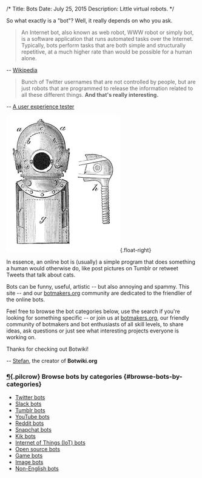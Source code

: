 /*
Title: Bots
Date: July 25, 2015
Description: Little virtual robots.
*/

So what exactly is a "bot"? Well, it really depends on who you ask.

> An Internet bot, also known as web robot, WWW robot or simply bot, is a software application that runs automated tasks over the Internet. Typically, bots perform tasks that are both simple and structurally repetitive, at a much higher rate than would be possible for a human alone.

-- [Wikipedia](https://en.wikipedia.org/wiki/Internet_bot)

> Bunch of Twitter usernames that are not controlled by people, but are just robots that are programmed to release the information related to all these different things. **And that's really interesting.**

-- [A user experience tester](http://peek.usertesting.com/result/20922996954524)

![Diving gear -- kind of looks like an old school robot](/content/images/illustrations/diving-gear.jpg){.float-right}

In essence, an online bot is (usually) a simple program that does something a human would otherwise do, like post pictures on Tumblr or retweet Tweets that talk about cats.

Bots can be funny, useful, artistic -- but also annoying and spammy. This site -- and our [botmakers.org](https://botmakers.org/) community are dedicated to the friendlier of the online bots.

Feel free to browse the bot categories below, use the search if you're looking for something specific -- or join us at [botmakers.org](https://botmakers.org/), our friendly community of botmakers and bot enthusiasts of all skill levels, to share ideas, ask questions or just see what interesting projects everyone is working on.

Thanks for checking out Botwiki!

-- [Stefan](https://twitter.com/fourtonfish), the creator of **Botwiki.org**

### [¶](#browse-bots-by-categories){.pilcrow} Browse bots by categories {#browse-bots-by-categories}

- [Twitter bots](/bots/twitterbots)
- [Slack bots](/bots/slackbots)
- [Tumblr bots](/bots/tumblr-bots)
- [YouTube bots](/bots/youtube-bots)
- [Reddit bots](/bots/redditbots)
- [Snapchat bots](/tag/snapchatbot)
- [Kik bots](/tag/kikbot)
- [Internet of Things (IoT) bots](/bots/iot)
- [Open source bots](/tag/opensource)
- [Game bots](/tag/game)
- [Image bots](/tag/images)
- [Non-English bots](/tag/non-english)
